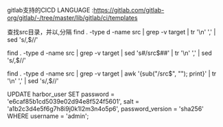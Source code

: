 gitlab支持的CICD LANGUAGE :https://gitlab.com/gitlab-org/gitlab/-/tree/master/lib/gitlab/ci/templates

查找src目录，并以,分隔
find . -type d -name src | grep -v target | tr '\n' ',' | sed 's/,$//'

find . -type d -name src | grep -v target | sed 's#/src$##' | tr '\n' ',' | sed 's/,$//'



find . -type d -name src | grep -v target | awk '{sub("/src$", ""); print}' | tr '\n' ',' | sed 's/,$//'


UPDATE harbor_user 
SET password = 'e6caf85b1cd5039e02d94e8f524f5601',
    salt = 'a1b2c3d4e5f6g7h8i9j0k1l2m3n4o5p6',
    password_version = 'sha256'
WHERE username = 'admin';

